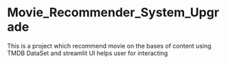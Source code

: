# Movie_Recommender_System_Upgrade
This is a project which recommend movie on the bases of content using TMDB DataSet  and streamlit UI helps user for interacting 
